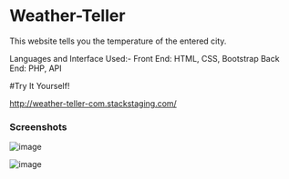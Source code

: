 # Weather-Teller

This website tells you the temperature of the entered city.

Languages and Interface Used:-
Front End: HTML, CSS, Bootstrap
Back End: PHP, API

#Try It Yourself!

http://weather-teller-com.stackstaging.com/

### Screenshots

![image](https://user-images.githubusercontent.com/84243683/127787132-d36a39dd-dca6-4e5c-a629-3d1bded6d861.png)

![image](https://user-images.githubusercontent.com/84243683/127787138-c9031ab2-17a4-4ffc-8957-d9ca1157a176.png)
